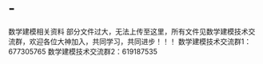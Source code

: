 # -
数学建模相关资料
部分文件过大，无法上传至这里，所有文件见数学建模技术交流群，欢迎各位大神加入，共同学习，共同进步！！！
数学建模技术交流群1：677305765
数学建模技术交流群2：619187535
